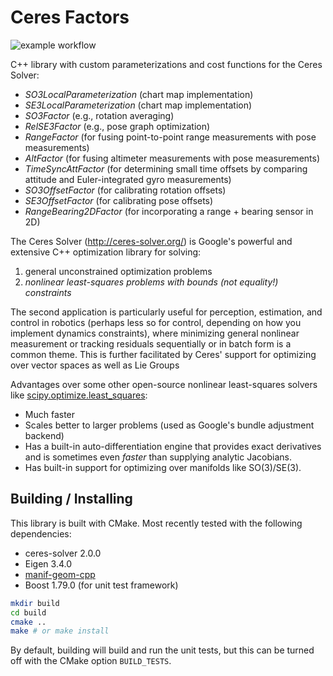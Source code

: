 # Ceres Factors

![example workflow](https://github.com/goromal/ceres-factors/actions/workflows/test.yml/badge.svg)

C++ library with custom parameterizations and cost functions for the Ceres Solver:

- *SO3LocalParameterization* (chart map implementation)
- *SE3LocalParameterization* (chart map implementation)
- *SO3Factor* (e.g., rotation averaging)
- *RelSE3Factor* (e.g., pose graph optimization)
- *RangeFactor* (for fusing point-to-point range measurements with pose measurements)
- *AltFactor* (for fusing altimeter measurements with pose measurements)
- *TimeSyncAttFactor* (for determining small time offsets by comparing attitude and Euler-integrated gyro measurements)
- *SO3OffsetFactor* (for calibrating rotation offsets)
- *SE3OffsetFactor* (for calibrating pose offsets)
- *RangeBearing2DFactor* (for incorporating a range + bearing sensor in 2D)

The Ceres Solver (http://ceres-solver.org/) is Google's powerful and extensive C++ optimization library for solving:

1. general unconstrained optimization problems
2. *nonlinear least-squares problems with bounds (not equality!) constraints*

The second application is particularly useful for perception, estimation, and control in robotics (perhaps less so for control, depending on how you implement dynamics constraints), where minimizing general nonlinear measurement or tracking residuals sequentially or in batch form is a common theme. This is further facilitated by Ceres' support for optimizing over vector spaces as well as Lie Groups

Advantages over some other open-source nonlinear least-squares solvers like [scipy.optimize.least_squares](https://docs.scipy.org/doc/scipy/reference/generated/scipy.optimize.least_squares.html#scipy.optimize.least_squares):

- Much faster
- Scales better to larger problems (used as Google's bundle adjustment backend)
- Has a built-in auto-differentiation engine that provides exact derivatives and is sometimes even *faster* than supplying analytic Jacobians.
- Has built-in support for optimizing over manifolds like SO(3)/SE(3).

## Building / Installing

This library is built with CMake. Most recently tested with the following dependencies:

- ceres-solver 2.0.0
- Eigen 3.4.0
- [manif-geom-cpp](https://github.com/goromal/manif-geom-cpp)
- Boost 1.79.0 (for unit test framework)

```bash
mkdir build
cd build
cmake ..
make # or make install
```

By default, building will build and run the unit tests, but this can be turned off with the CMake option `BUILD_TESTS`.
